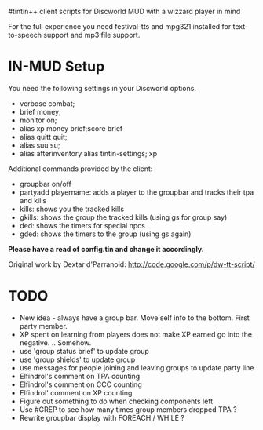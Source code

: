#tintin++ client scripts for Discworld MUD with a wizzard player in mind


For the full experience you need festival-tts and mpg321 installed for text-to-speech support and mp3 file support.


# IN-MUD Setup
You need the following settings in your Discworld options.

* verbose combat;
* brief money;
* monitor on;
* alias xp money brief;score brief
* alias quitt quit;
* alias suu su;
* alias afterinventory alias tintin-settings; xp

Additional commands provided by the client:

* groupbar on/off
* partyadd playername:	 adds a player to the groupbar and tracks their tpa and kills
* kills:	shows you the tracked kills
* gkills: shows the group the tracked kills (using gs for group say)
* ded:	shows the timers for special npcs
* gded:	shows the timers to the group (using gs again)

**Please have a read of config.tin and change it accordingly.**

Original work by Dextar d'Parranoid: http://code.google.com/p/dw-tt-script/

# TODO
* New idea - always have a group bar. Move self info to the bottom. First party member.
* XP spent on learning from players does not make XP earned go into the negative. .. Somehow.
* use 'group status brief' to update group
* use 'group shields' to update group
* use messages for people joining and leaving groups to update party line
* Elfindrol's comment on TPA counting
* Elfindrol's comment on CCC counting
* Elfindrol' comment on XP counting
* Figure out something to do when checking components left
* Use #GREP to see how many times group members dropped TPA ?
* Rewrite groupbar display with FOREACH / WHILE ?
